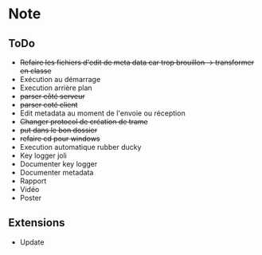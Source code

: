# Note

## ToDo

+ ~~Refaire les fichiers d'edit de meta data car trop brouillon → transformer en classe~~
+ Exécution au démarrage
+ Execution arrière plan
+ ~~parser côté serveur~~
+ ~~parser coté client~~
+ Edit metadata au moment de l'envoie ou réception
+ ~~Changer protocol de création de trame~~
+ ~~put dans le bon dossier~~
+ ~~refaire cd pour windows~~
+ Execution automatique rubber ducky
+ Key logger joli
+ Documenter key logger
+ Documenter metadata
+ Rapport
+ Vidéo
+ Poster

## Extensions

+ Update